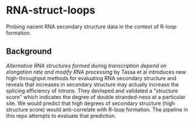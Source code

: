 # RNA-struct-loops
Probing nacent RNA secondary structure data in the context of R-loop formation.

## Background

*Alternative RNA structures formed during
transcription depend on elongation rate and modify
RNA processing* by Tassa et al introduces new high-throughput methods for evaluating RNA secondary structure and reveals
that increases in secondary structure may actually increase the splicing efficiency of introns. They devloped and
validated a "structure score" which indicates the degree of double stranded-ness at a particular site. 
We would predict that high degrees of secondary structure (high structure score) would anti-correlate with
R-loop formation. The pipeline in this repo attempts to evaluate that prediction. 
